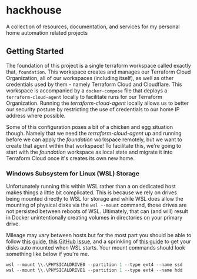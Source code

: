 # hackhouse

A collection of resources, documentation, and services for my personal home automation related projects

## Getting Started

The foundation of this project is a single terraform workspace called exactly that, `foundation`. This workspace creates and manages our Terraform Cloud Organization, all of our workspaces (including itself), as well as other credentials used by them - namely Terraform Cloud and Cloudflare. This workspace is accompanied by a `docker-compose` file that deploys a `terraform-cloud-agent` locally to facilitate runs for our Terraform Organization. Running the _terraform-cloud-agent_ locally allows us to better our security posture by restricting the use of credentials to our home IP address where possible.

Some of this configuration poses a bit of a chicken and egg situation though. Namely that we need the _terraform-cloud-agent_ up and running before we can apply the _foundation_ workspace remotely, but we want to create that agent within that workspace! To facilitate this, we're going to start with the _foundation_ workspace as local state and migrate it into Terraform Cloud once it's creates its own new home.

### Windows Subsystem for Linux (WSL) Storage

Unfortunately running this within WSL rather than a on dedicated host makes things a little bit complicated. This is because we rely on drives being mounted directly to WSL for storage and while WSL does allow the mounting of physical disks via the `wsl --mount` command, those drives are not persisted between reboots of WSL. Ultimately, that can (and will) result in Docker unintentionally creating volumes in directories on your primary drive.

Mileage may vary between hosts but for the most part you should be able to follow [this guide](https://learn.microsoft.com/en-us/windows/wsl/wsl2-mount-disk), [this GitHub Issue](https://github.com/microsoft/WSL/issues/6073#issuecomment-1266405095), and a sprinkling of [this guide](https://medium.com/@stefan.berkner/automatically-starting-an-external-encrypted-ssd-in-windows-subsystem-wsl-6403c34e9680) to get your disks auto mounted when WSL starts. Your mount commands should look something like below if you're me.

``` powershell
wsl --mount \\.\PHYSICALDRIVE0 --partition 1 --type ext4 --name ssd
wsl --mount \\.\PHYSICALDRIVE1 --partition 1 --type ext4 --name hdd
```
